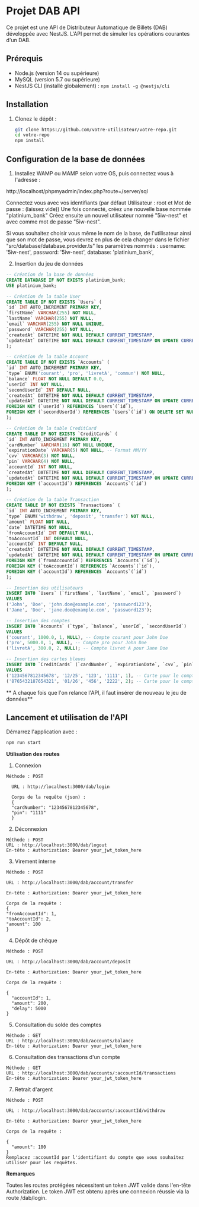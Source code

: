 # Projet DAB API

Ce projet est une API de Distributeur Automatique de Billets (DAB) développée avec NestJS. L'API permet de simuler les opérations courantes d'un DAB.
## Prérequis

- Node.js (version 14 ou supérieure)
- MySQL (version 5.7 ou supérieure)
- NestJS CLI (installé globalement) : `npm install -g @nestjs/cli`

## Installation

1. Clonez le dépôt :

   ```bash
   git clone https://github.com/votre-utilisateur/votre-repo.git
   cd votre-repo
   npm install

## Configuration de la base de données

1. Installez WAMP ou MAMP selon votre OS, puis connectez vous à l'adresse : 

http://localhost/phpmyadmin/index.php?route=/server/sql

Connectez vous avec vos identifiants (par défaut Utilisateur : root et Mot de passe : (laissez vide))
Une fois connecté, créez une nouvelle base nommée "platinium_bank"
Créez ensuite un nouvel utilisateur nommé "5iw-nest" et avec comme mot de passe "5iw-nest".

Si vous souhaitez choisir vous même le nom de la base, de l'utilisateur ainsi que son mot de passe, vous devrez en plus de cela changer dans le fichier "src/database/database.provider.ts" les paramètres nommés :
  username: '5iw-nest',
  password: '5iw-nest',
  database: 'platinium_bank',

2. Insertion du jeu de données
   
  ```SQL
  -- Création de la base de données
CREATE DATABASE IF NOT EXISTS platinium_bank;
USE platinium_bank;

-- Création de la table User
CREATE TABLE IF NOT EXISTS `Users` (
  `id` INT AUTO_INCREMENT PRIMARY KEY,
  `firstName` VARCHAR(255) NOT NULL,
  `lastName` VARCHAR(255) NOT NULL,
  `email` VARCHAR(255) NOT NULL UNIQUE,
  `password` VARCHAR(255) NOT NULL,
  `createdAt` DATETIME NOT NULL DEFAULT CURRENT_TIMESTAMP,
  `updatedAt` DATETIME NOT NULL DEFAULT CURRENT_TIMESTAMP ON UPDATE CURRENT_TIMESTAMP
);

-- Création de la table Account
CREATE TABLE IF NOT EXISTS `Accounts` (
  `id` INT AUTO_INCREMENT PRIMARY KEY,
  `type` ENUM('courant', 'pro', 'livretA', 'commun') NOT NULL,
  `balance` FLOAT NOT NULL DEFAULT 0.0,
  `userId` INT NOT NULL,
  `secondUserId` INT DEFAULT NULL,
  `createdAt` DATETIME NOT NULL DEFAULT CURRENT_TIMESTAMP,
  `updatedAt` DATETIME NOT NULL DEFAULT CURRENT_TIMESTAMP ON UPDATE CURRENT_TIMESTAMP,
  FOREIGN KEY (`userId`) REFERENCES `Users`(`id`),
  FOREIGN KEY (`secondUserId`) REFERENCES `Users`(`id`) ON DELETE SET NULL
);

-- Création de la table CreditCard
CREATE TABLE IF NOT EXISTS `CreditCards` (
  `id` INT AUTO_INCREMENT PRIMARY KEY,
  `cardNumber` VARCHAR(16) NOT NULL UNIQUE,
  `expirationDate` VARCHAR(5) NOT NULL, -- Format MM/YY
  `cvv` VARCHAR(3) NOT NULL,
  `pin` VARCHAR(4) NOT NULL,
  `accountId` INT NOT NULL,
  `createdAt` DATETIME NOT NULL DEFAULT CURRENT_TIMESTAMP,
  `updatedAt` DATETIME NOT NULL DEFAULT CURRENT_TIMESTAMP ON UPDATE CURRENT_TIMESTAMP,
  FOREIGN KEY (`accountId`) REFERENCES `Accounts`(`id`)
);

-- Création de la table Transaction
CREATE TABLE IF NOT EXISTS `Transactions` (
  `id` INT AUTO_INCREMENT PRIMARY KEY,
  `type` ENUM('withdraw', 'deposit', 'transfer') NOT NULL,
  `amount` FLOAT NOT NULL,
  `date` DATETIME NOT NULL,
  `fromAccountId` INT DEFAULT NULL,
  `toAccountId` INT DEFAULT NULL,
  `accountId` INT DEFAULT NULL,
  `createdAt` DATETIME NOT NULL DEFAULT CURRENT_TIMESTAMP,
  `updatedAt` DATETIME NOT NULL DEFAULT CURRENT_TIMESTAMP ON UPDATE CURRENT_TIMESTAMP,
  FOREIGN KEY (`fromAccountId`) REFERENCES `Accounts`(`id`),
  FOREIGN KEY (`toAccountId`) REFERENCES `Accounts`(`id`),
  FOREIGN KEY (`accountId`) REFERENCES `Accounts`(`id`)
);

-- Insertion des utilisateurs
INSERT INTO `Users` (`firstName`, `lastName`, `email`, `password`)
VALUES
('John', 'Doe', 'john.doe@example.com', 'password123'),
('Jane', 'Doe', 'jane.doe@example.com', 'password123');

-- Insertion des comptes
INSERT INTO `Accounts` (`type`, `balance`, `userId`, `secondUserId`)
VALUES
('courant', 1000.0, 1, NULL), -- Compte courant pour John Doe
('pro', 5000.0, 1, NULL), -- Compte pro pour John Doe
('livretA', 300.0, 2, NULL); -- Compte livret A pour Jane Doe

-- Insertion des cartes bleues
INSERT INTO `CreditCards` (`cardNumber`, `expirationDate`, `cvv`, `pin`, `accountId`)
VALUES
('1234567812345678', '12/25', '123', '1111', 1), -- Carte pour le compte courant de John Doe
('8765432187654321', '01/26', '456', '2222', 2); -- Carte pour le compte pro de John Doe

```


** A chaque fois que l'on relance l'API, il faut insérer de nouveau le jeu de données**

## Lancement et utilisation de l'API

Démarrez l'application avec : 

```bash
npm run start
```

**Utilisation des routes**

1. Connexion
  ```
  Méthode : POST

    URL : http://localhost:3000/dab/login

    Corps de la requête (json) :
    {
    "cardNumber": "1234567812345678",
    "pin": "1111"
    }
   ```

    
2. Déconnexion
  ```
  Méthode : POST
  URL : http://localhost:3000/dab/logout
  En-tête : Authorization: Bearer your_jwt_token_here
  ```
    
3. Virement interne
  ```
Méthode : POST

URL : http://localhost:3000/dab/account/transfer

En-tête : Authorization: Bearer your_jwt_token_here

Corps de la requête :
{
  "fromAccountId": 1,
  "toAccountId": 2,
  "amount": 100
}
```
4. Dépôt de chèque
```
Méthode : POST

URL : http://localhost:3000/dab/account/deposit

En-tête : Authorization: Bearer your_jwt_token_here

Corps de la requête :

{
  "accountId": 1,
  "amount": 200,
  "delay": 5000
}
```
5. Consultation du solde des comptes
```
Méthode : GET
URL : http://localhost:3000/dab/accounts/balance
En-tête : Authorization: Bearer your_jwt_token_here
```
6. Consultation des transactions d'un compte
```
Méthode : GET
URL : http://localhost:3000/dab/accounts/:accountId/transactions
En-tête : Authorization: Bearer your_jwt_token_here
```
7. Retrait d'argent
```
Méthode : POST

URL : http://localhost:3000/dab/accounts/:accountId/withdraw

En-tête : Authorization: Bearer your_jwt_token_here

Corps de la requête :

{
  "amount": 100
}
Remplacez :accountId par l'identifiant du compte que vous souhaitez utiliser pour les requêtes.
```

**Remarques**

Toutes les routes protégées nécessitent un token JWT valide dans l'en-tête Authorization.
Le token JWT est obtenu après une connexion réussie via la route /dab/login.


